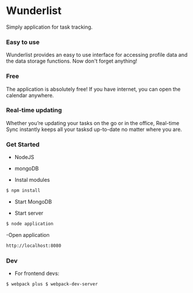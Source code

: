 # Wunderlist

Simply application for task tracking.

### Easy to use
Wunderlist provides an easy to use interface for accessing profile data and the data storage functions. Now don't forget anything!

### Free
The application is absolutely free! If you have internet, you can open the calendar anywhere.

### Real-time updating
Whether you’re updating your tasks on the go or in the office, Real-time Sync instantly keeps all your tasksd up-to-date no matter where you are.

### Get Started

- NodeJS
- mongoDB

- Instal modules
```sh
$ npm install
```

- Start MongoDB

- Start server
```sh
$ node application
```

-Open application
```sh
http://localhost:8080
```


### Dev

- For frontend devs:

```sh
$ webpack plus $ webpack-dev-server
```
